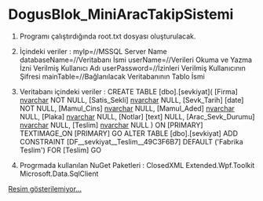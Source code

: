 # DogusBlok_MiniAracTakipSistemi
1. Programı çalıştırdığında root.txt dosyası oluşturulacak.

2. İçindeki veriler :
    myIp=//MSSQL Server Name
    databaseName=//Veritabanı İsmi
    userName=//Verileri Okuma ve Yazma İzni Verilmiş Kullanıcı Adı
    userPassword=//İzinleri Verilmiş Kullanıcının Şifresi
    mainTable=//Bağlanılacak Veritabanının Tablo İsmi

3. Veritabanı içindeki veriler :
CREATE TABLE [dbo].[sevkiyat](
	[Firma] [nvarchar](100) NOT NULL,
	[Satis_Sekli] [nvarchar](50) NULL,
	[Sevk_Tarih] [date] NOT NULL,
	[Mamul_Cins] [nvarchar](100) NULL,
	[Mamul_Aded] [nvarchar](100) NULL,
	[Plaka] [nvarchar](100) NULL,
	[Notlar] [text] NULL,
	[Arac_Sevk_Durumu] [nvarchar](50) NULL,
	[Teslim] [nvarchar](15) NULL
) ON [PRIMARY] TEXTIMAGE_ON [PRIMARY]
GO
ALTER TABLE [dbo].[sevkiyat] ADD  CONSTRAINT [DF__sevkiyat__Teslim__49C3F6B7]  DEFAULT ('Fabrika Teslim') FOR [Teslim]
GO

4. Progrmada kullanılan NuGet Paketleri :
    ClosedXML
    Extended.Wpf.Toolkit
    Microsoft.Data.SqlClient

[Resim gösterilemiyor...](https://github.com/mr-kaya/AllImage/blob/main/Do%C4%9Fu%C5%9F%20Blok%20Sevkiyat%20Image/1.png)
